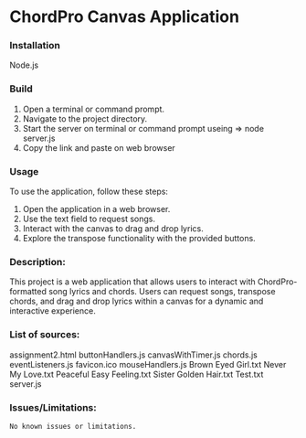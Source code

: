 # ChordPro Canvas Application

### Installation
  Node.js

### Build
  1. Open a terminal or command prompt.
  2. Navigate to the project directory.
  3. Start the server on terminal or command prompt useing => node server.js
  4. Copy the link and paste on web browser
### Usage
  To use the application, follow these steps:
  
  1. Open the application in a web browser.
  2. Use the text field to request songs.
  3. Interact with the canvas to drag and drop lyrics.
  4. Explore the transpose functionality with the provided buttons.
  
### Description:
  This project is a web application that allows users to interact with ChordPro-formatted song lyrics and chords. 
  Users can request songs, transpose chords, and drag and drop lyrics within a canvas for a dynamic and interactive experience.

### List of sources:

   assignment2.html
   buttonHandlers.js
   canvasWithTimer.js
   chords.js
   eventListeners.js
   favicon.ico
   mouseHandlers.js
   Brown Eyed Girl.txt
   Never My Love.txt
   Peaceful Easy Feeling.txt
   Sister Golden Hair.txt
   Test.txt
   server.js

### Issues/Limitations:
    No known issues or limitations.
